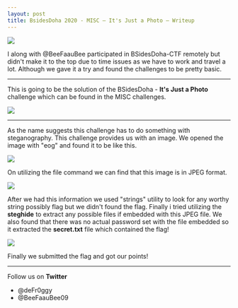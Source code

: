```yaml
---
layout: post
title: BsidesDoha 2020 - MISC — It's Just a Photo — Writeup
---
```


![](https://github.com/deFr0ggy/deFr0ggy.github.io/blob/master/images/Its-Just-a-Photo/logo.png)

I along with @BeeFaauBee participated in BSidesDoha-CTF remotely but didn't make it to the top due to time issues as we have to work and travel a lot. Although we gave it a try and found the challenges to be pretty basic. 
***
This is going to be the solution of the BSidesDoha - **It's Just a Photo** challenge which can be found in the MISC challenges. 

![](https://github.com/deFr0ggy/deFr0ggy.github.io/blob/master/images/Its-Just-a-Photo/main.png)
*** 
As the name suggests this challenge has to do something with steganography. This challenge provides us with an image. We opened the image with "eog" and found it to be like this.

![](https://github.com/deFr0ggy/deFr0ggy.github.io/blob/master/images/Its-Just-a-Photo/img1.png)

On utilizing the file command we can find that this image is in JPEG format.

![](https://github.com/deFr0ggy/deFr0ggy.github.io/blob/master/images/Its-Just-a-Photo/img2.png)

After we had this information we used "strings" utility to look for any worthy string possibly flag but we didn't found the flag. Finally i tried utilizing the **steghide** to extract any possible files if embedded with this JPEG file. We also found that there was no actual password set with the file embedded so it extracted the **secret.txt** file which contained the flag!

![](https://github.com/deFr0ggy/deFr0ggy.github.io/blob/master/images/Its-Just-a-Photo/img3.png)

Finally we submitted the flag and got our points! 

***
Follow us on **Twitter**
- @deFr0ggy
- @BeeFaauBee09



